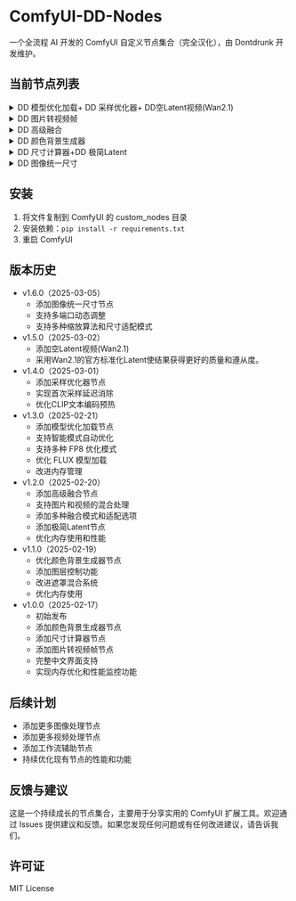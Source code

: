 # ComfyUI-DD-Nodes

一个全流程 AI 开发的 ComfyUI 自定义节点集合（完全汉化），由 Dontdrunk 开发维护。

## 当前节点列表

<details>
  <summary>DD 模型优化加载+ DD 采样优化器+ DD空Latent视频(Wan2.1)</summary>

高性能的模型加载优化器，支持智能加载和多种优化模式：
- 支持标准加载和分步加载两种方式
- 内置智能模式（针对模型大小与电脑配置自动选择最佳加载方案）
- 支持SD1.5丶SDXL丶FLUX.1丶Wan2.1在内的几乎所有模型

模型首次采样速度优化器，消除首次采样延迟：
- 实时优化进度与指标反馈
- 显著减少首次采样的延迟
- 支持SD1.5丶SDXL丶FLUX.1丶Wan2.1在内的几乎所有模型

Wan2.1的定制优化Latent节点
- 可自由选择适配分辨率
- 改进了Latent使结果获得更好的质量和遵从度。

![131231](https://github.com/user-attachments/assets/99bc5279-b926-40c0-a34e-d85310e9b885)

</details>

<details>
  <summary>DD 图片转视频帧</summary>

高效的图片转视频帧转换器：
- 支持自定义时长（0.1-300秒）和帧率（1-120 FPS）
- 内存优化的批处理机制
- 实时进度反馈以及详细的性能指标输出

![微信截图_20250217231533](https://github.com/user-attachments/assets/66c05a9c-c33b-4813-b434-d3c5928067c5)

</details>

<details>
  <summary>DD 高级融合</summary>

强大的图像和视频融合处理器：
- 支持单线融合和多边形融合两种模式
- 灵活的角度和比例控制
- 可调节的边缘模糊效果
- 多边形边数自定义（3-12边）
- 智能尺寸适配（自适应/拉伸/裁剪/填充）
- 视频帧数适配（较短/较长/平均）
- 支持图片与视频混合处理

![QQ2025220-185810-HD 00_00_00-00_00_30](https://github.com/user-attachments/assets/2a50614f-1911-4fd8-bc2e-8d2bece91e73)

</details>

<details>
  <summary>DD 颜色背景生成器</summary>

高级颜色背景生成器，支持多种颜色模式和图层控制：
- 支持 HEX/RGB/HSL/HSV/CMYK 颜色模式
- 完整的 RGBA 通道控制
- 智能图层混合系统（支持设置图层顺序）
- 遮罩混合功能（支持局部颜色替换）
- 自适应输入图片尺寸
- 颜色选择器和手动参数输入
- 分离的 RGBA 通道输出
  
![123213](https://github.com/user-attachments/assets/141b1585-0d02-47f1-9d51-2d12eccc6403)

</details>

<details>
  <summary>DD 尺寸计算器+DD 极简Latent</summary>

简单的图像尺寸计算器：
- 输入宽度和高度
- 输出宽度、高度和总像素数

简单的 Latent 空间生成器：
- 支持自定义宽度和高度
- 自动调整为 8 的倍数
- 生成空白 Latent 用于后续处理

![123](https://github.com/user-attachments/assets/dca647bf-1c8f-4947-ad14-c7ad00e98d10)

</details>

<details>
  <summary>DD 图像统一尺寸</summary>

多功能图像和视频尺寸统一处理器：
- 5种专业缩放算法（邻近-精确、双线性插值、区域、双三次插值、lanczos）
- 4种智能尺寸适配模式（自适应、拉伸、裁剪、填充）
- 支持批量处理多个图像或视频源
- 支持图像和视频混合输入
- 完全保留图像质量和透明通道

![演示](https://github.com/user-attachments/assets/076b0493-4e10-4229-a08f-e97c0a9771ff)


</details>

## 安装

1. 将文件复制到 ComfyUI 的 custom_nodes 目录
2. 安装依赖：`pip install -r requirements.txt`
3. 重启 ComfyUI

## 版本历史
- v1.6.0（2025-03-05）
  - 添加图像统一尺寸节点
  - 支持多端口动态调整
  - 支持多种缩放算法和尺寸适配模式
- v1.5.0（2025-03-02）
  - 添加空Latent视频(Wan2.1)
  - 采用Wan2.1的官方标准化Latent使结果获得更好的质量和遵从度。
- v1.4.0（2025-03-01）
  - 添加采样优化器节点
  - 实现首次采样延迟消除
  - 优化CLIP文本编码预热
- v1.3.0（2025-02-21）
  - 添加模型优化加载节点
  - 支持智能模式自动优化
  - 支持多种 FP8 优化模式
  - 优化 FLUX 模型加载
  - 改进内存管理
- v1.2.0（2025-02-20）
  - 添加高级融合节点
  - 支持图片和视频的混合处理
  - 添加多种融合模式和适配选项
  - 添加极简Latent节点
  - 优化内存使用和性能
- v1.1.0（2025-02-19）
  - 优化颜色背景生成器节点
  - 添加图层控制功能
  - 改进遮罩混合系统
  - 优化内存使用
- v1.0.0（2025-02-17）
  - 初始发布
  - 添加颜色背景生成器节点
  - 添加尺寸计算器节点
  - 添加图片转视频帧节点
  - 完整中文界面支持
  - 实现内存优化和性能监控功能

## 后续计划

- 添加更多图像处理节点
- 添加更多视频处理节点
- 添加工作流辅助节点
- 持续优化现有节点的性能和功能

## 反馈与建议

这是一个持续成长的节点集合，主要用于分享实用的 ComfyUI 扩展工具。欢迎通过 Issues 提供建议和反馈。如果您发现任何问题或有任何改进建议，请告诉我们。

## 许可证

MIT License
